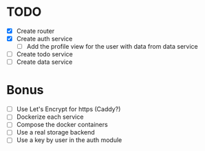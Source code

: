 # TODO

- [x] Create router
- [x] Create auth service
  - [ ] Add the profile view for the user with data from data service
- [ ] Create todo service
- [ ] Create data service

# Bonus

- [ ] Use Let's Encrypt for https (Caddy?)
- [ ] Dockerize each service
- [ ] Compose the docker containers
- [ ] Use a real storage backend
- [ ] Use a key by user in the auth module
